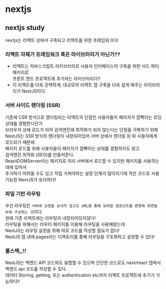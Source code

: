 # nextjs

## nextjs study

nextjs는 리액트 상에서 구축되고 리액트를 위한 프레임워크다!

### 리액트 자체가 프레임워크 혹은 라이브러리가 아닌가??
- 리액트는 자바스크립트 라이브러리로 사용자 인터페이스의 구축을 위한 서드 파티 패키지로    
프론트 엔드 프로젝트에 추가되는 라이브러리다!!
- 이 리액트를 더욱 강력하게, 대규모의 리액트 앱 구축을 더욱 쉽게 해주는 라이브러리가 NextJS이다.


### 서버 사이드 렌더링 (SSR)

기존에 CSR 방식으로 렌더링되는 리액트의 단점인 사용자들이 페이지가 깜빡이는 로딩 상태를 경험한다던가   
브라우저 상에 로드가 되어 검색엔진에 최적화가 되지 않는다는 단점을 극복하기 위해  
NextJS는 SSR 방식의 렌더링이 내장되어있어 서버 상에서 렌더링 된 뒤 사용자에게 로드되기 때문에  
페이지 로드를 위해 사용자들이 페이지가 깜빡이는 상태를 경험하지도 않고  
검색엔진 최적화 (SEO)를 만들어준다.  
ReactDOMServer라는 패키지로 미리 서버에서 로드할 수 있지만 패키지를 사용하는 데에 있어서  
추가하기 어려울 수도 있고 직접 거쳐야하는 설정 단계가 많아지기에 적은 코드로 사용 가능한 NextJS가 유리하다!

### 파일 기반 라우팅
우선 라우팅은 
`서버에 요청을 보내지 않고도 URL을 통해 보여질 컴포넌트를 변경해 화면을 바꿔 구성하는 것`이다.   
원래 기존 리액트에는 라우팅이 내장되어있지않다!  
라우팅을 위해서는 라우터 패키지를 이용해 라우팅을 사용해왔는데   
NextJS는 라우팅 설정을 위해 따로 코드를 작성할 필요가 없다!  
NextJS 앱 내에 pages라는 디렉토리를 통해 라우팅을 구조화하고 설정할 수 있다!   

### 풀스택,,!!
NextJS는 백엔드 API 코드와도 융합할 수 있으며 간단한 코드로도 next/react 앱에서 백엔드 api 코드를 작성할 수 있다.   
데이터 Storing, getting, 또는 authentication etc까지 리액트 프로젝트에 추가가 가능하다!!

